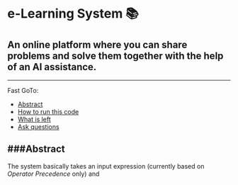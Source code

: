 e-Learning System :books:
===

## An online platform where you can share problems and solve them together with the help of an AI assistance.
---

Fast GoTo:
- [Abstract](#The)
- [How to run this code](#)
- [What is left](#)
- [Ask questions](#)

###Abstract
---
  The system basically takes an input expression (currently based on _Operator Precedence_ only) and 
